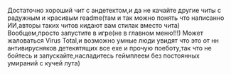 Достаточно хороший чит с андетектом,и да не качайте другие читы с радужным и красивым readme(там и так можно понять что написанно ИИ,авторы таких читов кидают вам стилак вместо чита)
Вообщем,просто запустите в игре(не в главном меню!!!)
Может жаловаться Virus Total,и возможно умные люди увидят что это от нн антивирусняков детекятящих все exe и прочую поеботу,так что не бойтесь и запускайте,насладитесь геймплеем без постоянных умираний с кучей лута)
